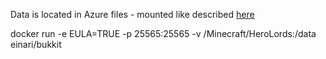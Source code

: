 Data is located in Azure files - mounted like described [here](https://docs.microsoft.com/en-gb/azure/storage/storage-how-to-use-files-linux)

 docker run -e EULA=TRUE -p 25565:25565 -v /Minecraft/HeroLords:/data einari/bukkit